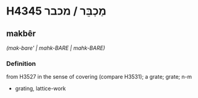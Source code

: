 # H4345 מַכְבֵּר / מכבר

## makbêr

_(mak-bare' | mahk-BARE | mahk-BARE)_

### Definition

from H3527 in the sense of covering (compare H3531); a grate; grate; n-m

- grating, lattice-work
